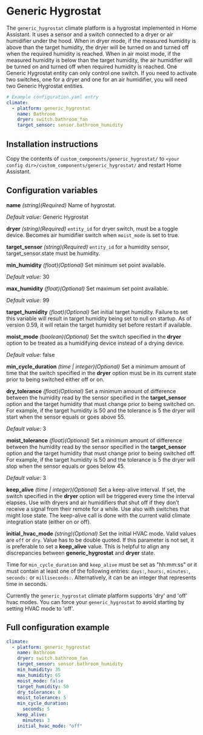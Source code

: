 # Generic Hygrostat
The `generic_hygrostat` climate platform is a hygrostat implemented in Home Assistant. It uses a sensor and a switch connected to a dryer or air humidifier under the hood. When in dryer mode, if the measured humidity is above than the target humidity, the dryer will be turned on and turned off when the required humidity is reached. When in air moist mode, if the measured humidity is below than the target humidity, the air humidifier will be turned on and turned off when required humidity is reached. One Generic Hygrostat entity can only control one switch. If you need to activate two switches, one for a dryer and one for an air humidifier, you will need two Generic Hygrostat entities.

```yaml
# Example configuration.yaml entry
climate:
  - platform: generic_hygrostat
    name: Bathroom
    dryer: switch.bathroom_fan
    target_sensor: sensor.bathroom_humidity
```

## Installation instructions

Copy the contents of `custom_components/generic_hygrostat/` to `<your config dir>/custom_components/generic_hygrostat/` and restart Home Assistant.

## Configuration variables

**name**
*(string)(Required)*
Name of hygrostat.

*Default value:*
Generic Hygrostat


**dryer**
*(string)(Required)*
`entity_id` for dryer switch, must be a toggle device. Becomes air humidifier switch when `moist_mode` is set to true.


**target_sensor**
*(string)(Required)*
`entity_id` for a humidity sensor, target_sensor.state must be humidity.


**min_humidity**
*(float)(Optional)*
Set minimum set point available.

*Default value:*
30


**max_humidity**
*(float)(Optional)*
Set maximum set point available.

*Default value:*
99


**target_humidity**
*(float)(Optional)*
Set initial target humidity. Failure to set this variable will result in target humidity being set to null on startup. As of version 0.59, it will retain the target humidity set before restart if available.


**moist_mode**
*(boolean)(Optional)*
Set the switch specified in the **dryer** option to be treated as a humidifying device instead of a drying device.

*Default value:*
false


**min_cycle_duration**
*(time | integer)(Optional)*
Set a minimum amount of time that the switch specified in the **dryer** option must be in its current state prior to being switched either off or on.


**dry_tolerance**
*(float)(Optional)*
Set a minimum amount of difference between the humidity read by the sensor specified in the **target_sensor** option and the target humidity that must change prior to being switched on. For example, if the target humidity is 50 and the tolerance is 5 the dryer will start when the sensor equals or goes above 55.

*Default value:*
3


**moist_tolerance**
*(float)(Optional)*
Set a minimum amount of difference between the humidity read by the sensor specified in the **target_sensor** option and the target humidity that must change prior to being switched off. For example, if the target humidity is 50 and the tolerance is 5 the dryer will stop when the sensor equals or goes below 45.

*Default value:*
3


**keep_alive**
*(time | integer)(Optional)*
Set a keep-alive interval. If set, the switch specified in the **dryer** option will be triggered every time the interval elapses. Use with dryers and air humidifiers that shut off if they don’t receive a signal from their remote for a while. Use also with switches that might lose state. The keep-alive call is done with the current valid climate integration state (either on or off).


**initial_hvac_mode**
*(string)(Optional)*
Set the initial HVAC mode. Valid values are `off` or `dry`. Value has to be double quoted. If this parameter is not set, it is preferable to set a **keep_alive** value. This is helpful to align any discrepancies between **generic_hygrostat** and **dryer** state.


Time for `min_cycle_duration` and `keep_alive` must be set as "hh:mm:ss" or it must contain at least one of the following entries: `days:`, `hours:`, `minutes:`, `seconds:` or `milliseconds:`. Alternatively, it can be an integer that represents time in seconds.

Currently the `generic_hygrostat` climate platform supports 'dry' and 'off' hvac modes. You can force your `generic_hygrostat` to avoid starting by setting HVAC mode to 'off'.

## Full configuration example

```yaml
climate:
  - platform: generic_hygrostat
    name: Bathroom
    dryer: switch.bathroom_fan
    target_sensor: sensor.bathroom_humidity
    min_humidity: 35
    max_humidity: 65
    moist_mode: false
    target_humidity: 50
    dry_tolerance: 0
    moist_tolerance: 5
    min_cycle_duration:
      seconds: 5
    keep_alive:
      minutes: 3
    initial_hvac_mode: "off"
```
